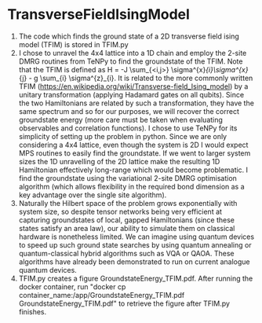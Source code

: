 # TransverseFieldIsingModel

1) The code which finds the ground state of a 2D transverse field ising model (TFIM) is stored in TFIM.py
2) I chose to unravel the 4x4 lattice into a 1D chain and employ the 2-site DMRG routines from TeNPy to find the groundstate of the TFIM. Note that the TFIM is defined as H = -J \sum_{<i,j>} \sigma^{x}_{i}\sigma^{x}_{j} - g \sum_{i} \sigma^{z}_{i}. It is related to the more commonly written TFIM (https://en.wikipedia.org/wiki/Transverse-field_Ising_model) by a unitary transformation (applying Hadamard gates on all qubits). Since the two Hamiltonians are related by such a transformation, they have the same spectrum and so for our purposes, we will recover the correct groundstate energy (more care must be taken when evaluating observables and correlation functions). I chose to use TeNPy for its simplicity of setting up the problem in python. Since we are only considering a 4x4 lattice, even though the system is 2D I would expect MPS routines to easily find the groundstate. If we went to larger system sizes the 1D unravelling of the 2D lattice make the resulting 1D Hamiltonian effectively long-range which would become problematic. I find the groundstate using the variational 2-site DMRG optimisation algorithm (which allows flexibility in the required bond dimension as a key advantage over the single site algorithm). 
3) Naturally the Hilbert space of the problem grows exponentially with system size, so despite tensor networks being very efficient at capturing groundstates of local, gapped Hamiltonians (since these states satisfy an area law), our ability to simulate them on classical hardware is nonetheless limited. We can imagine using quantum devices to speed up such ground state searches by using quantum annealing or quantum-classical hybrid algorithms such as VQA or QAOA. These algorithms have already been demonstrated to run on current analogue quantum devices.
4) TFIM.py creates a figure GroundstateEnergy_TFIM.pdf. After running the docker container, run "docker cp container_name:/app/GroundstateEnergy_TFIM.pdf GroundstateEnergy_TFIM.pdf" to retrieve the figure after TFIM.py finishes.

